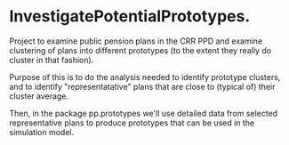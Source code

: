 # InvestigatePotentialPrototypes.

Project to examine public pension plans in the CRR PPD and examine clustering of plans into different prototypes (to the extent they really do cluster in that fashion).

Purpose of this is to do the analysis needed to identify prototype clusters, and to identify "representatative" plans that are close to (typical of) their cluster average. 

Then, in the package pp.prototypes we'll use detailed data from selected representative plans to produce prototypes that can be used in the simulation model.

